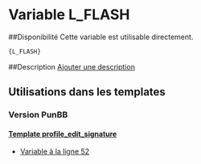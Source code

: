 # Variable L_FLASH

##Disponibilité
Cette variable est utilisable directement.

```html
{L_FLASH}
```

##Description
[Ajouter une description](https://fa-tvars.appspot.com/var/L_FLASH)

## Utilisations dans les templates

### Version PunBB

#### [Template profile_edit_signature](punbb/profile_edit_signature.md#readme)
* [Variable &agrave; la ligne 52](../punbb/profile_edit_signature.tpl#L52)